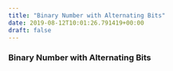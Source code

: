 ```yaml
---
title: "Binary Number with Alternating Bits"
date: 2019-08-12T10:01:26.791419+00:00
draft: false
---
```


### Binary Number with Alternating Bits
